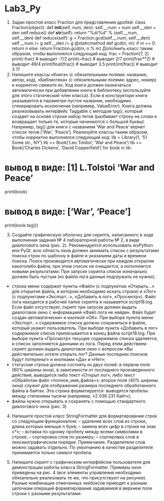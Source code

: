# Lab3_Py
 
1. Задан простой класс Fraction для представления дробей:
class Fraction(object):
 def __init__(self, num, den):
  self.__num = num
  self.__den = den
  self.reduce()
def __str__(self):
return "%d/%d" % (self.__num, self.__den)
def reduce(self):
g = Fraction.gcd(self.__num, self.__den)
self.__num /= g
self.__den /= g
@staticmethod
def gcd(n, m):
if m == 0:
return n
else:
return Fraction.gcd(m, n % m)
Дополнить класс таким образом, чтобы выполнялся следующий код:
frac = Fraction(7, 2)
print(-frac) # выводит -7/2
print(~frac) # выводит 2/7
print(frac**2) # выводит 49/4
print(float(frac)) # выводит 3.5
print(int(frac)) # выводит 3
17
2. Напишите классы «Книга» (с обязательными полями: название, автор,
код), «Библиотека» (с обязательными полями: адрес, номер) и
корректно свяжите их. Код книги должен назначаться автоматически
при добавлении книги в библиотеку (используйте для этого
статический член класса). Если в конструкторе книги указывается в
параметре пустое название, необходимо сгенерировать исключение
(например, ValueError). Книга должна реализовывать интерфейс
Taggable с методом tag(), который создает на основе строки набор тегов
(разбивает строку на слова и возвращает только те, которые
начинаются с большой буквы). Например, tag() для книги с названием
‘War and Peace’ вернет список тегов [‘War’, ‘Peace’]. Реализуйте классы
таким образом, чтобы корректно выполнялся следующий код:
lib = Library(1, ’51 Some str., NY’)
lib += Book(‘Leo Tolstoi’, ‘War and Peace’)
lib += Book(‘Charles Dickens’, ‘David Copperfield’)
for book in lib:
# вывод в виде: [1] L.Tolstoi ‘War and Peace’
print(book)
# вывод в виде: [‘War’, ‘Peace’]
print(book.tag())

3. Создайте графическую оболочку для скрипта, написанного в ходе
выполнения задания № 4 лабораторной работы № 2, в виде диалогового
окна (рис. 2). Рекомендуется использовать wxPython или PyQt.
всю область окна должен занимать список с результатами поиска
строк по шаблону в файле и указанием даты и времени поиска.
Поиск производится автоматически при каждом открытии какоголибо файла, при этом список не очищается, а пополняется новыми
результатами. При запуске скрипта список изначально должен быть
пустым (из файла лога данные подгружать не нужно);
- строка меню содержит пункты «Файл» (с подпунктом «Открыть...»
для открытия файла, в котором необходимо искать строки) и «Лог»
(с подпунктами «Экспорт...», «Добавить в лог», «Просмотр»). Файл
лога находится в рабочей папке скрипта и называется script18.log.
Если файл отсутствует, скрипт при запуске должен выдать
диалоговое окно с информацией «Файл лога не найден. Файл будет
создан автоматически» и кнопкой «ОК». При выборе пункта меню
«Экспорт...» содержимое списка должно сохраниться в файле,
который укажет пользователь. При выборе пункта «Добавить в лог»
содержимое списка приписывается в конец файла script18.log. При
выборе пункта «Просмотр» текущее содержимое списка удаляется,
и список заполняется данными из лога. Перед этим действием скрипт
должен выдать диалоговое окно с вопросом «Вы действительно
хотите открыть лог? Данные последних поисков будут потеряны!»
и кнопками «Да» и «Нет»;
- статусная строка должна состоять из двух полей: в первом поле (60%
ширины окна), в зависимости от последнего произведенного
действия, выводится либо текст «Открыт лог», либо текст
«Обработан файл <полное_имя_файла>»; второе поле (40%
ширины окна) служит для отображения размера последнего
обработанного файла в байтах. Эта строка форматируется: выводятся
пробелы между степенями тысячи (например, «2 036 231 байт»);
- файлы нужно открывать и сохранять с помощью стандартного
диалогового окна (рис. 3)

4. Напишите простой класс StringFormatter для форматирования строк со
следующим функционалом:
– удаление всех слов из строки, длина которых меньше n букв;
– замена всех цифр в строке на знак «*»;
– вставка по одному пробелу между всеми символами в строке;
– сортировка слов по размеру;
– сортировка слов в лексикографическом порядке.
Примечание. Разделители слов можно задавать отдельно. По
умолчанию в качестве разделителя принимается только символ
пробела.

5. Напишите скрипт с графическим интерфейсом пользователя для
демонстрации работы класса StringFormatter. Примеры окон приведены
на рис. 4 (все элементы управления необходимо обязательно
реализовать те же, что присутствуют на рисунке). Разные комбинации
отмеченных чекбоксов приводят к разным цепочкам операций
форматирования задаваемой в верхнем поле строки с разными
результатами:
